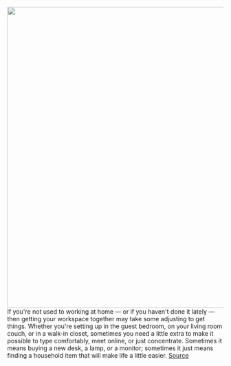 <img src='https://cdn.vox-cdn.com/thumbor/OrXZhM5NmiEPYJCXfAkiJFXqPM8=/0x0:4000x4000/1200x675/filters:focal(1680x1680:2320x2320)/cdn.vox-cdn.com/uploads/chorus_image/image/66719332/dseifert_200427_3993_0001.0.jpg' width='700px' /><br/>
If you're not used to working at home — or if you haven't done it lately — then getting your workspace together may take some adjusting to get things. Whether you're setting up in the guest bedroom, on your living room couch, or in a walk-in closet, sometimes you need a little extra to make it possible to type comfortably, meet online, or just concentrate. Sometimes it means buying a new desk, a lamp, or a monitor; sometimes it just means finding a household item that will make life a little easier.
<a href='https://www.theverge.com/2020/4/28/21234512/work-from-home-remote-gadgets-recommendations-airpods-nest-hub-display-desk'> Source <a/>